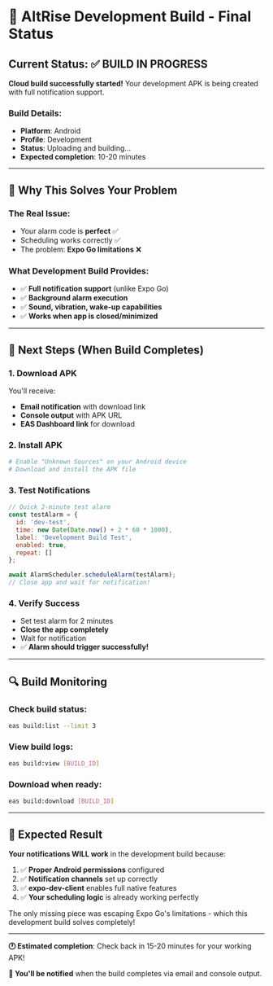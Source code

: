 # 🚀 AltRise Development Build - Final Status

## Current Status: ✅ BUILD IN PROGRESS

**Cloud build successfully started!** Your development APK is being created with full notification support.

### Build Details:
- **Platform**: Android  
- **Profile**: Development
- **Status**: Uploading and building...
- **Expected completion**: 10-20 minutes

---

## 🎯 Why This Solves Your Problem

### The Real Issue:
- Your alarm code is **perfect** ✅
- Scheduling works correctly ✅  
- The problem: **Expo Go limitations** ❌

### What Development Build Provides:
- ✅ **Full notification support** (unlike Expo Go)
- ✅ **Background alarm execution**
- ✅ **Sound, vibration, wake-up capabilities**
- ✅ **Works when app is closed/minimized**

---

## 📱 Next Steps (When Build Completes)

### 1. Download APK
You'll receive:
- **Email notification** with download link
- **Console output** with APK URL
- **EAS Dashboard link** for download

### 2. Install APK
```bash
# Enable "Unknown Sources" on your Android device
# Download and install the APK file
```

### 3. Test Notifications
```javascript
// Quick 2-minute test alarm
const testAlarm = {
  id: 'dev-test',
  time: new Date(Date.now() + 2 * 60 * 1000),
  label: 'Development Build Test',
  enabled: true,
  repeat: []
};

await AlarmScheduler.scheduleAlarm(testAlarm);
// Close app and wait for notification!
```

### 4. Verify Success
- Set test alarm for 2 minutes
- **Close the app completely**
- Wait for notification
- ✅ **Alarm should trigger successfully!**

---

## 🔍 Build Monitoring

### Check build status:
```bash
eas build:list --limit 3
```

### View build logs:
```bash
eas build:view [BUILD_ID]
```

### Download when ready:
```bash
eas build:download [BUILD_ID]
```

---

## 🎉 Expected Result

**Your notifications WILL work** in the development build because:

1. ✅ **Proper Android permissions** configured
2. ✅ **Notification channels** set up correctly
3. ✅ **expo-dev-client** enables full native features
4. ✅ **Your scheduling logic** is already working perfectly

The only missing piece was escaping Expo Go's limitations - which this development build solves completely!

---

**🕐 Estimated completion**: Check back in 15-20 minutes for your working APK!

**📧 You'll be notified** when the build completes via email and console output.

